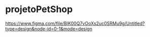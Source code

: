 # projetoPetShop 
https://www.figma.com/file/BlK00Q7vOoXs2uc0SRMu9g/Untitled?type=design&node-id=0-1&mode=design
